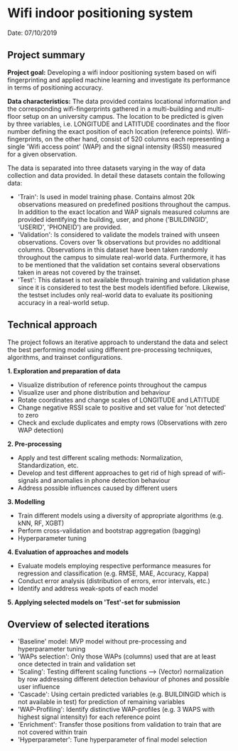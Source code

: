 # **Wifi indoor positioning system**  
  
Date: 07/10/2019  
  
## Project summary
**Project goal:** Developing a wifi indoor positioning system based on wifi fingerprinting and applied machine learning and investigate its performance in terms of positioning accuracy.  
  
**Data characteristics:** The data provided contains locational information and the corresponding wifi-fingerprints gathered in a multi-building and multi-floor setup on an university campus. The location to be predicted is given by three variables, i.e. LONGITUDE and LATITUDE coordinates and the floor number defining the exact position of each location (reference points). Wifi-fingerprints, on the other hand, consist of 520 columns each representing a single 'Wifi access point' (WAP) and the signal intensity (RSSI) measured for a given observation.

The data is separated into three datasets varying in the way of data collection and data provided. In detail these datasets contain the following data: 
* 'Train': Is used in model training phase. Contains almost 20k observations measured on predefined positions throughout the campus. In addition to the exact location and WAP signals measured columns are provided identifying the building, user, and phone ('BUILDINGID', 'USERID', 'PHONEID') are provided. 
* 'Validation': Is considered to validate the models trained with unseen observations. Covers over 1k observations but provides no additional columns. Observations in this dataset have been taken randomly throughout the campus to simulate real-world data. Furthermore, it has to be mentioned that the validation set contains several observations taken in areas not covered by the trainset. 
* 'Test': This dataset is not available through training and validation phase since it is considered to test the best models identified before. Likewise, the testset includes only real-world data to evaluate its positioning accuracy in a real-world setup.  
  
## Technical approach
The project follows an iterative approach to understand the data and select the best performing model using different pre-processing techniques, algorithms, and trainset configurations. 
  
**1. Exploration and preparation of data** 
- Visualize distribution of reference points throughout the campus
- Visualize user and phone distribution and behaviour
- Rotate coordinates and change scales of LONGITUDE and LATITUDE
- Change negative RSSI scale to positive and set value for 'not detected' to zero
- Check and exclude duplicates and empty rows (Observations with zero WAP detection)
  
**2. Pre-processing**    
- Apply and test different scaling methods: Normalization, Standardization, etc.
- Develop and test different approaches to get rid of high spread of wifi-signals and anomalies in phone detection behaviour
- Address possible influences caused by different users
  
**3. Modelling**  
- Train different models using a diversity of appropriate algorithms (e.g. kNN, RF, XGBT)
- Perform cross-validation and bootstrap aggregation (bagging)
- Hyperparameter tuning
  
**4. Evaluation of approaches and models**  
- Evaluate models employing respective performance measures for regression and classification (e.g. RMSE, MAE, Accuracy, Kappa)
- Conduct error analysis (distribution of errors, error intervals, etc.)
- Identify and address weak-spots of each model
  
**5. Applying selected models on 'Test'-set for submission**  
  
## Overview of selected iterations

- 'Baseline' model: MVP model without pre-processing and hyperparameter tuning
- 'WAPs selection': Only those WAPs (columns) used that are at least once detected in train and validation set
- 'Scaling': Testing different scaling functions --> (Vector) normalization by row addressing different detection behaviour of phones and possible user influence
- 'Cascade': Using certain predicted variables (e.g. BUILDINGID which is not available in test) for prediction of remaining variables
- 'WAP-Profiling': Identify distinctive WAP-profiles (e.g. 3 WAPS with highest signal intensity) for each reference point 
- 'Enrichment': Transfer those positions from validation to train that are not covered within train
- 'Hyperparameter': Tune hyperparameter of final model selection

  
